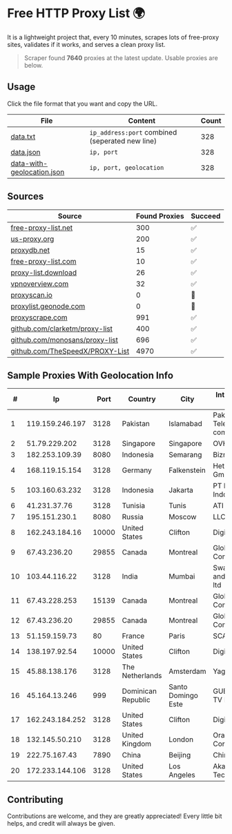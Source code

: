 
# Free HTTP Proxy List 🌍

It is a lightweight project that, every 10 minutes, scrapes lots of free-proxy sites, validates if it works, and serves a clean proxy list.


> Scraper found **7640** proxies at the latest update. Usable proxies are below.

## Usage

Click the file format that you want and copy the URL.


|File|Content|Count|
|----|-------|-----|
|[data.txt](https://raw.githubusercontent.com/themiralay/Proxy-List-World/master/data.txt)|`ip_address:port` combined (seperated new line)|328|
|[data.json](https://raw.githubusercontent.com/themiralay/Proxy-List-World/master/data.json)|`ip, port`|328|
|[data-with-geolocation.json](https://raw.githubusercontent.com/themiralay/Proxy-List-World/master/data-with-geolocation.json)|`ip, port, geolocation`|328|

## Sources

|Source|Found Proxies|Succeed|
|------|-------------|-------|
|[free-proxy-list.net](https://free-proxy-list.net)|300|✅|
|[us-proxy.org](https://www.us-proxy.org)|200|✅|
|[proxydb.net](http://proxydb.net)|15|✅|
|[free-proxy-list.com](https://free-proxy-list.com/?page=&port=&type%5B%5D=http&type%5B%5D=https&up_time=0&search=Search)|10|✅|
|[proxy-list.download](https://www.proxy-list.download/HTTP)|26|✅|
|[vpnoverview.com](https://vpnoverview.com/privacy/anonymous-browsing/free-proxy-servers)|32|✅|
|[proxyscan.io](https://www.proxyscan.io)|0|🚫|
|[proxylist.geonode.com](https://proxylist.geonode.com/api/proxy-list?limit=300&page=1&sort_by=lastChecked&sort_type=desc&protocols=http,https)|0|🚫|
|[proxyscrape.com](https://api.proxyscrape.com/v2/?request=displayproxies&protocol=http&timeout=10000&country=all&ssl=all&anonymity=all)|991|✅|
|[github.com/clarketm/proxy-list](https://raw.githubusercontent.com/clarketm/proxy-list/master/proxy-list-raw.txt)|400|✅|
|[github.com/monosans/proxy-list](https://raw.githubusercontent.com/monosans/proxy-list/main/proxies/http.txt)|696|✅|
|[github.com/TheSpeedX/PROXY-List](https://raw.githubusercontent.com/TheSpeedX/PROXY-List/master/http.txt)|4970|✅|


## Sample Proxies With Geolocation Info

|#|Ip|Port|Country|City|Internet Service Provider|
|-|--|----|-------|----|-------------------------|
|1|119.159.246.197|3128|Pakistan|Islamabad|Pakistan Telecommuication company limited|
|2|51.79.229.202|3128|Singapore|Singapore|OVH Hosting|
|3|182.253.109.39|8080|Indonesia|Semarang|Biznet Metronet|
|4|168.119.15.154|3128|Germany|Falkenstein|Hetzner Online GmbH|
|5|103.160.63.232|3128|Indonesia|Jakarta|PT Herza Digital Indonesia|
|6|41.231.37.76|3128|Tunisia|Tunis|ATI - ISP|
|7|195.151.230.1|8080|Russia|Moscow|LLC Home Me MC|
|8|162.243.184.16|10000|United States|Clifton|DigitalOcean, LLC|
|9|67.43.236.20|29855|Canada|Montreal|GloboTech Communications|
|10|103.44.116.22|3128|India|Mumbai|Swastik Internet and Cables pvt. ltd|
|11|67.43.228.253|15139|Canada|Montreal|GloboTech Communications|
|12|67.43.236.20|29855|Canada|Montreal|GloboTech Communications|
|13|51.159.159.73|80|France|Paris|SCALEWAY|
|14|138.197.92.54|10000|United States|Clifton|DigitalOcean, LLC|
|15|45.88.138.176|3128|The Netherlands|Amsterdam|Yaglom Labs Ltd|
|16|45.164.13.246|999|Dominican Republic|Santo Domingo Este|GUESTCHOICE TV RD, S.R.L|
|17|162.243.184.252|3128|United States|Clifton|DigitalOcean, LLC|
|18|132.145.50.210|3128|United Kingdom|London|Oracle Corporation|
|19|222.75.167.43|7890|China|Beijing|Chinanet|
|20|172.233.144.106|3128|United States|Los Angeles|Akamai Technologies, Inc.|



## Contributing

Contributions are welcome, and they are greatly appreciated! Every
little bit helps, and credit will always be given.

